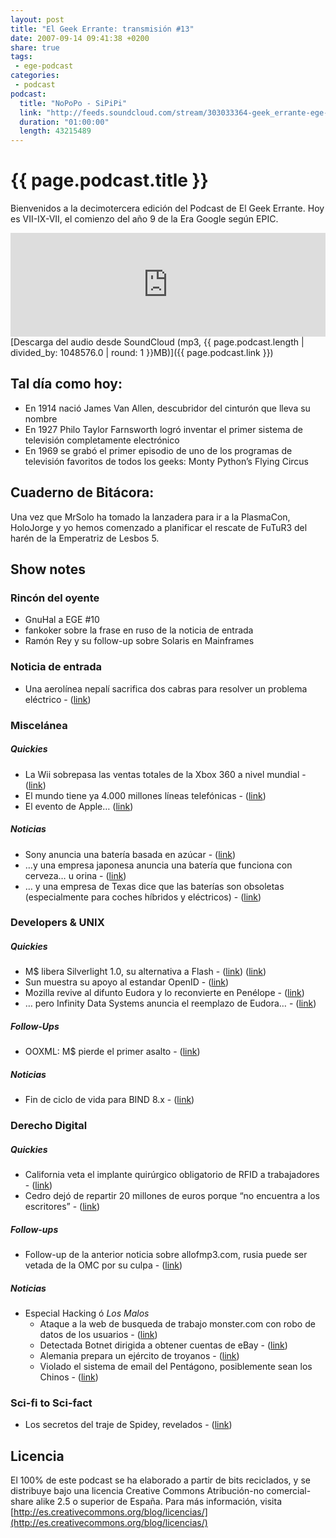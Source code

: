 ```yaml
---
layout: post
title: "El Geek Errante: transmisión #13"
date: 2007-09-14 09:41:38 +0200
share: true
tags:
 - ege-podcast
categories:
 - podcast
podcast:
  title: "NoPoPo - SiPiPi"
  link: "http://feeds.soundcloud.com/stream/303033364-geek_errante-ege-podcast-ep13.mp3"
  duration: "01:00:00"
  length: 43215489
---
```


# {{ page.podcast.title }}
Bienvenidos a la decimotercera edición del Podcast de El Geek Errante. Hoy es VII-IX-VII, el comienzo del año 9 de la Era Google según EPIC.

<iframe width="100%" height="166" scrolling="no" frameborder="no" src="https://w.soundcloud.com/player/?url=https%3A//api.soundcloud.com/tracks/303033364&amp;color=ff5500&amp;auto_play=false&amp;hide_related=false&amp;show_comments=true&amp;show_user=true&amp;show_reposts=false"></iframe>
[Descarga del audio desde SoundCloud (mp3, {{ page.podcast.length | divided_by: 1048576.0 | round: 1 }}MB)]({{ page.podcast.link }})

## Tal día como hoy:
- En 1914 nació James Van Allen, descubridor del cinturón que lleva su nombre
- En 1927 Philo Taylor Farnsworth logró inventar el primer sistema de televisión completamente electrónico
- En 1969 se grabó el primer episodio de uno de los programas de televisión favoritos de todos los geeks: Monty Python’s Flying Circus

## Cuaderno de Bitácora:
Una vez que MrSolo ha tomado la lanzadera para ir a la PlasmaCon, HoloJorge y yo hemos comenzado a planificar el rescate de FuTuR3 del harén de la Emperatriz de Lesbos 5.

## Show notes

### Rincón del oyente
- GnuHal a EGE #10
- fankoker sobre la frase en ruso de la noticia de entrada
- Ramón Rey y su follow-up sobre Solaris en Mainframes

### Noticia de entrada
- Una aerolínea nepalí sacrifica dos cabras para resolver un problema eléctrico - ([link](http://www.dvorak.org/blog/2007/09/05/airline-sacrifices-goats-to-solve-electrical-problem/))

### Miscelánea

##### Quickies
- La Wii sobrepasa las ventas totales de la Xbox 360 a nivel mundial - ([link](https://techcrunch.com/2007/08/23/wii-overtakes-xbox-360-for-top-lifetime-sales-honors/))
- El mundo tiene ya 4.000 millones líneas telefónicas - ([link](http://web.archive.org/web/20070904192526/http://news.yahoo.com/s/ap/20070904/ap_on_hi_te/un_booming_phones))
- El evento de Apple… ([link](http://www.macrumors.com/2007/08/28/apple-event-september-5th-2007/))

##### Noticias
- Sony anuncia una batería basada en azúcar - ([link](http://www.i4u.com/15095/sweet-sony-sugar-battery))
- …y una empresa japonesa anuncia una batería que funciona con cerveza… u orina - ([link](http://www.theregister.co.uk/2007/09/04/nopopo/))
- … y una empresa de Texas dice que las baterías son obsoletas (especialmente para coches híbridos y eléctricos) - ([link](http://web.archive.org/web/20070910090804/http://news.yahoo.com/s/ap/no_more_batteries))

### Developers & UNIX

##### Quickies
- M$ libera Silverlight 1.0, su alternativa a Flash - ([link](http://www.macnn.com/articles/07/09/05/ms.ships.silverlight.10/)) ([link](http://web.archive.org/web/20071101082859/http://www.infoworld.com/article/07/08/24/java-kernel_1.html))
- Sun muestra su apoyo al estandar OpenID - ([link](http://web.archive.org/web/20070903053541/http://today.java.net/pub/a/today/2007/08/29/j1-2k7-mtH10.html))
- Mozilla revive al difunto Eudora y lo reconvierte en Penélope - ([link](https://techcrunch.com/2007/09/04/mozilla-revives-eudorayou-remember-eudora-dont-you/))
- … pero Infinity Data Systems anuncia el reemplazo de Eudora… - ([link](http://web.archive.org/web/20071018122503/http://macminute.com/2007/09/05/eudora-successor))

##### Follow-Ups
- OOXML: M$ pierde el primer asalto - ([link](https://it.slashdot.org/story/07/09/04/1250215/iso-says-no-to-microsofts-ooxml-standard))

##### Noticias
- Fin de ciclo de vida para BIND 8.x - ([link](http://web.archive.org/web/20071018173550/http://www.hispasec.com/unaaldia/3228))

### Derecho Digital

##### Quickies
- California veta el implante quirúrgico obligatorio de RFID a trabajadores - ([link](https://science.slashdot.org/story/07/09/03/1847248/california-blocks-rfid-implants-in-workers))
- Cedro dejó de repartir 20 millones de euros porque “no encuentra a los escritores” - ([link](http://www.internautas.org/html/4446.html))

##### Follow-ups
- Follow-up de la anterior noticia sobre allofmp3.com, rusia puede ser vetada de la OMC por su culpa - ([link](http://web.archive.org/web/20071018131842/http://diarioti.com/gate/n.php?id=15124))

##### Noticias
- Especial Hacking ó *Los Malos*
    - Ataque a la web de busqueda de trabajo monster.com con robo de datos de los usuarios - ([link](https://it.slashdot.org/firehose.pl?op=view&id=261247))
    - Detectada Botnet dirigida a obtener cuentas de eBay - ([link](http://www.theregister.co.uk/2007/09/10/ebay_botnet_attack/))
    - Alemania prepara un ejército de troyanos - ([link](http://web.archive.org/web/20071012140852/http://theinquirer.es/2007/09/02/alemania_prepara_una_ejercito_de_troyanos.html))
    - Violado el sistema de email del Pentágono, posiblemente sean los Chinos - ([link](http://www.theregister.co.uk/2007/09/04/china_hack_pentagon_leak/))

### Sci-fi to Sci-fact
- Los secretos del traje de Spidey, revelados - ([link](http://www.sliceofscifi.com/2007/08/29/sci-fi-to-sci-fact-a-working-spider-man-suit/))

## Licencia
El 100% de este podcast se ha elaborado a partir de bits reciclados, y se distribuye bajo una licencia Creative Commons Atribución-no comercial-share alike 2.5 o superior de España. Para más información, visita [http://es.creativecommons.org/blog/licencias/](http://es.creativecommons.org/blog/licencias/)


